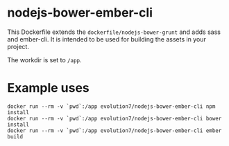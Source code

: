 # nodejs-bower-ember-cli

This Dockerfile extends the `dockerfile/nodejs-bower-grunt` and adds sass and ember-cli. It is intended to be used for building the assets in your project.

The workdir is set to `/app`.

# Example uses

```
docker run --rm -v `pwd`:/app evolution7/nodejs-bower-ember-cli npm install
docker run --rm -v `pwd`:/app evolution7/nodejs-bower-ember-cli bower install
docker run --rm -v `pwd`:/app evolution7/nodejs-bower-ember-cli ember build
```

